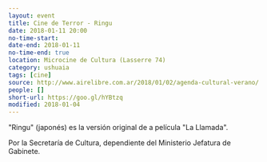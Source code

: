 ```yaml
---
layout: event 
title: Cine de Terror - Ringu
date: 2018-01-11 20:00
no-time-start: 
date-end: 2018-01-11
no-time-end: true
location: Microcine de Cultura (Lasserre 74)
category: ushuaia
tags: [cine]
source: http://www.airelibre.com.ar/2018/01/02/agenda-cultural-verano/
people: []
short-url: https://goo.gl/hYBtzq
modified: 2018-01-04
---
```


"Ringu" (japonés) es la versión original de a película "La Llamada".

Por la Secretaría de Cultura, dependiente del Ministerio Jefatura de Gabinete.
